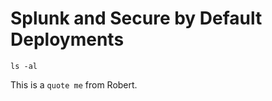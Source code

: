 # Splunk and Secure by Default Deployments

```
ls -al
```

This is a `quote me` from Robert.

<script src="https://utteranc.es/client.js"
        repo="ephemeric/website"
        issue-term="pathname"
        label="Comment"
        theme="github-dark"
        crossorigin="anonymous"
        async>
</script>

